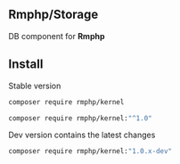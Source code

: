 ## Rmphp/Storage

DB component for **Rmphp**

## Install

Stable version

```bash
composer require rmphp/kernel
```
```bash
composer require rmphp/kernel:"^1.0"
```


Dev version contains the latest changes

```bash
composer require rmphp/kernel:"1.0.x-dev"
```

